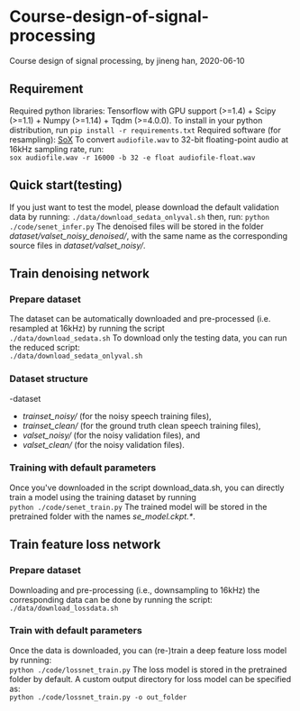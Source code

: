 # Course-design-of-signal-processing
Course design of signal processing, by jineng han, 2020-06-10

## Requirement
Required python libraries: Tensorflow with GPU support (>=1.4) + Scipy (>=1.1) + Numpy (>=1.14) + Tqdm (>=4.0.0). To install in your python distribution, run 
`pip install -r requirements.txt`
Required software (for resampling): [SoX](http://sox.sourceforge.net/)
To convert `audiofile.wav` to 32-bit floating-point audio at 16kHz sampling rate, run:  
`sox audiofile.wav -r 16000 -b 32 -e float audiofile-float.wav`

## Quick start(testing)
If you just want to test the model, please download the default validation data by running:
`./data/download_sedata_onlyval.sh`
then, run:
`python ./code/senet_infer.py`
The denoised files will be stored in the folder _dataset/valset_noisy\_denoised/_, with the same name as the corresponding source files in _dataset/valset_noisy/_.

## Train denoising network
### Prepare dataset
The dataset can be automatically downloaded and pre-processed (i.e. resampled at 16kHz) by running the script  
`./data/download_sedata.sh`
To download only the testing data, you can run the reduced script:  
`./data/download_sedata_onlyval.sh`
### Dataset structure
-dataset
   - _trainset\_noisy/_ (for the noisy speech training files), 
   - _trainset\_clean/_ (for the ground truth clean speech training files), 
   - _valset\_noisy/_ (for the noisy validation files), and 
   - _valset\_clean/_ (for the noisy validation files).
### Training with default parameters
Once you've downloaded in the script download_data.sh, you can directly train a model using the training dataset by running  
`python ./code/senet_train.py`
The trained model will be stored in the pretrained folder with the names _se\_model.ckpt.*_.

## Train feature loss network
### Prepare dataset
Downloading and pre-processing (i.e., downsampling to 16kHz) the corresponding data can be done by running the script:  `./data/download_lossdata.sh`
### Train with default parameters
Once the data is downloaded, you can (re-)train a deep feature loss model by running:  
`python ./code/lossnet_train.py`
The loss model is stored in the pretrained folder by default. A custom output directory for loss model can be specified as:  
`python ./code/lossnet_train.py -o out_folder`

